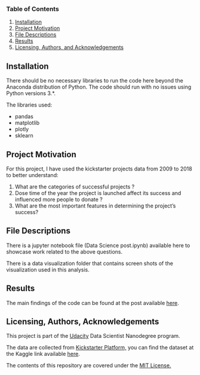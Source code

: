 ### Table of Contents

1. [Installation](#installation)
2. [Project Motivation](#motivation)
3. [File Descriptions](#files)
4. [Results](#results)
5. [Licensing, Authors, and Acknowledgements](#licensing)

## Installation <a name="installation"></a>

There should be no necessary libraries to run the code here beyond the Anaconda
distribution of Python.  The code should run with no issues using Python
versions 3.*.

The libraries used:

* pandas
* matplotlib
* plotly
* sklearn

## Project Motivation<a name="motivation"></a>

For this project, I have used the kickstarter projects data from 2009 to 2018
to better understand:

1. What are the categories of successful projects ?
2. Dose time of the year the project is launched affect its success and
influenced more people to donate ?
3. What are the most important features in determining the project’s success?


## File Descriptions <a name="files"></a>

There is a jupyter notebook file (Data Science post.ipynb) available here to
showcase work related to the above questions.

There is a data visualization folder that contains screen shots of the
visualization used in this analysis.

## Results<a name="results"></a>

The main findings of the code can be found at the post available [here](https://raghad-a-otaibi.medium.com/the-aspects-of-successful-crowdfunding-projects-1e49435152af).

## Licensing, Authors, Acknowledgements<a name="licensing"></a>

This project is part of the [Udacity](https://www.udacity.com) Data Scientist Nanodegree program.

The data are collected from [Kickstarter Platform,](https://www.kickstarter.com)
you can find the dataset at the Kaggle link available [here](https://www.kaggle.com/kemical/kickstarter-projects?select=ks-projects-201801.csv).

The contents of this repository are covered under the [MIT License.](https://github.com/Raghadd7/Data-Scientist-blog-post/blob/main/LICENSE)
